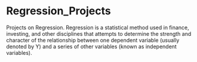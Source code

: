 # Regression_Projects
Projects on Regression. Regression is a statistical method used in finance, investing, and other disciplines that attempts to determine the strength and character of the relationship between one dependent variable (usually denoted by Y) and a series of other variables (known as independent variables).

